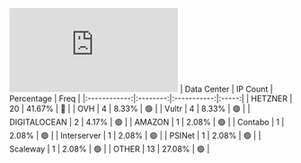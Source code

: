 ![Diagramm](https://github.com/obajay/StateSync-snapshots/blob/main/Projects/Ixo/1/README.md)
| Data Center | IP Count | Percentage | Freq |
|:------------:|:--------:|:-----------:|:-----:|
| HETZNER | 20 | 41.67% | 🔴 |
| OVH | 4 | 8.33% | 🟢 |
| Vultr | 4 | 8.33% | 🟢 |
| DIGITALOCEAN | 2 | 4.17% | 🟢 |
| AMAZON | 1 | 2.08% | 🟢 |
| Contabo | 1 | 2.08% | 🟢 |
| Interserver | 1 | 2.08% | 🟢 |
| PSINet | 1 | 2.08% | 🟢 |
| Scaleway | 1 | 2.08% | 🟢 |
| OTHER | 13 | 27.08% | 🟢 |